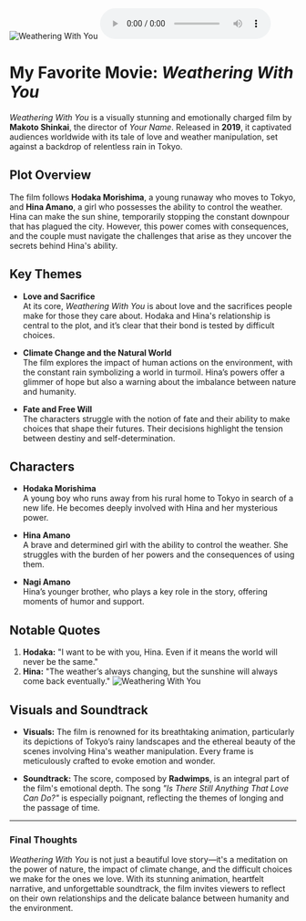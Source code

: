 ![Weathering With You](https://is5-ssl.mzstatic.com/image/thumb/Video114/v4/4e/a9/9e/4ea99ed3-9b21-1daf-6f61-b37ae1000706/FR_WEATHERINGWITHYOU_HD_000535_3840x2160_coverart.png/1200x675.jpg)
<audio controls>
  <source src="https://www.example.com/your-audio-file.mp3" type="audio/mp3">
  Your browser does not support the audio element.
</audio>


# My Favorite Movie: *Weathering With You*

*Weathering With You* is a visually stunning and emotionally charged film by **Makoto Shinkai**, the director of *Your Name*. Released in **2019**, it captivated audiences worldwide with its tale of love and weather manipulation, set against a backdrop of relentless rain in Tokyo.

## Plot Overview

The film follows **Hodaka Morishima**, a young runaway who moves to Tokyo, and **Hina Amano**, a girl who possesses the ability to control the weather. Hina can make the sun shine, temporarily stopping the constant downpour that has plagued the city. However, this power comes with consequences, and the couple must navigate the challenges that arise as they uncover the secrets behind Hina's ability.

## Key Themes

- **Love and Sacrifice**  
  At its core, *Weathering With You* is about love and the sacrifices people make for those they care about. Hodaka and Hina's relationship is central to the plot, and it’s clear that their bond is tested by difficult choices.

- **Climate Change and the Natural World**  
  The film explores the impact of human actions on the environment, with the constant rain symbolizing a world in turmoil. Hina’s powers offer a glimmer of hope but also a warning about the imbalance between nature and humanity.

- **Fate and Free Will**  
  The characters struggle with the notion of fate and their ability to make choices that shape their futures. Their decisions highlight the tension between destiny and self-determination.

## Characters

- **Hodaka Morishima**  
  A young boy who runs away from his rural home to Tokyo in search of a new life. He becomes deeply involved with Hina and her mysterious power.

- **Hina Amano**  
  A brave and determined girl with the ability to control the weather. She struggles with the burden of her powers and the consequences of using them.

- **Nagi Amano**  
  Hina’s younger brother, who plays a key role in the story, offering moments of humor and support.

## Notable Quotes

1. **Hodaka:** "I want to be with you, Hina. Even if it means the world will never be the same."
2. **Hina:** "The weather’s always changing, but the sunshine will always come back eventually."
![Weathering With You]([https://is5-ssl.mzstatic.com/image/thumb/Video114/v4/4e/a9/9e/4ea99ed3-9b21-1daf-6f61-b37ae1000706/FR_WEATHERINGWITHYOU_HD_000535_3840x2160_coverart.png/1200x675.jpg](https://media.tenor.com/g5060oRZ8wAAAAAC/weathering-with-you.gif))
## Visuals and Soundtrack

- **Visuals:** The film is renowned for its breathtaking animation, particularly its depictions of Tokyo’s rainy landscapes and the ethereal beauty of the scenes involving Hina's weather manipulation. Every frame is meticulously crafted to evoke emotion and wonder.

- **Soundtrack:** The score, composed by **Radwimps**, is an integral part of the film's emotional depth. The song *"Is There Still Anything That Love Can Do?"* is especially poignant, reflecting the themes of longing and the passage of time.

---

### Final Thoughts

*Weathering With You* is not just a beautiful love story—it's a meditation on the power of nature, the impact of climate change, and the difficult choices we make for the ones we love. With its stunning animation, heartfelt narrative, and unforgettable soundtrack, the film invites viewers to reflect on their own relationships and the delicate balance between humanity and the environment.
